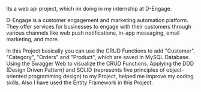 Its a web api project, which im doing in my internship at D-Engage.

D-Engage is a customer engagement and marketing automation platform. They offer services for businesses to engage with their customers through various channels like web push notifications, 
in-app messaging, email marketing, and more.

In this Project basically you can use the CRUD Functions to add "Customer", "Category", "Orders" and "Product", which are saved in MySQL Database. Using the Swagger Web to visualize the CRUD 
Functions. Applying the DDD (Design Driven Pattern) and SOLID (represents five principles of object-oriented programming design) to my Project, helped me improve my coding skills. Also I have used 
the Entity Framework in this Project.
